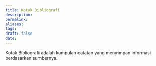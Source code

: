 ```yaml
---
title: Kotak Bibliografi
description: 
permalink: 
aliases: 
tags: 
draft: false
date:
---
```

Kotak Bibliografi adalah kumpulan catatan yang menyimpan informasi berdasarkan sumbernya.